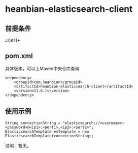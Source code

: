 # heanbian-elasticsearch-client

## 前提条件
JDK11+
## pom.xml

具体版本，可以上Maven中央仓库查询

```
<dependency>
	<groupId>com.heanbian</groupId>
	<artifactId>heanbian-elasticsearch-client</artifactId>
	<version>11.6.1</version>
</dependency>
```

## 使用示例

```
String connectionString = "elasticsearch://<username>:<password>@<ip1>:<port1>,<ip2>:<port2>";
ElasticsearchTemplate esTemplate = new ElasticsearchTemplate(connectionString);
```

说明：暂无。
